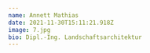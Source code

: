 ```yaml
---
name: Annett Mathias
date: 2021-11-30T15:11:21.918Z
image: 7.jpg
bio: Dipl.-Ing. Landschaftsarchitektur
---
```

